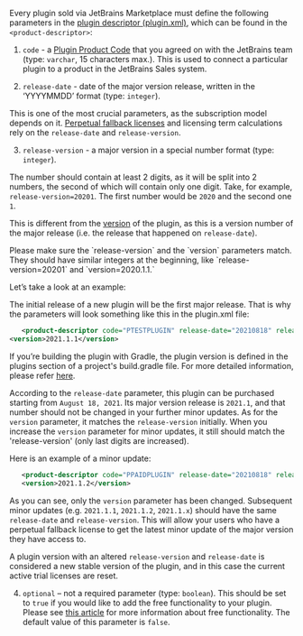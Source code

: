 [//]: # (title: How to add required parameters for paid plugins)

Every plugin sold via JetBrains Marketplace must define the following parameters in the [plugin descriptor (plugin.xml)](https://plugins.jetbrains.com/docs/intellij/plugin-configuration-file.html), which can be found in the `<product-descriptor>`:

1. `code` - a [Plugin Product Code](obtain-a-product-code-from-jetbrains.md) that you agreed on with the JetBrains team (type: `varchar`, 15 characters max.).
   This is used to connect a particular plugin to a product in the JetBrains Sales system.

2. `release-date` - date of the major version release, written in the ‘YYYYMMDD’ format (type: `integer`).

This is one of the most crucial parameters, as the subscription model depends on it. [Perpetual fallback licenses](https://sales.jetbrains.com/hc/en-gb/articles/207240845-What-is-perpetual-fallback-license-) and licensing term calculations rely on the `release-date` and `release-version`.

3. `release-version` - a major version in a special number format (type: `integer`). 

The number should contain at least 2 digits, as it will be split into 2 numbers, the second of which will contain only one digit. Take, for example, `release-version=20201`. The first number would be `2020` and the second one `1`.  

This is different from the [version](notes-on-the-paid-plugins-versioning.md) of the plugin, as this is a version number of the major release (i.e. the release that happened on `release-date`). 

<note>
<p>Please make sure the `release-version` and the `version` parameters match. They should have similar integers at the beginning, like `release-version=20201`  and `version=2020.1.1.`</p>
</note>

Let’s take a look at an example:

The initial release of a new plugin will be the first major release. That is why the parameters will look something like this in the plugin.xml file:


 ```xml
    <product-descriptor code="PTESTPLUGIN" release-date="20210818" release-version="20211"/>
<version>2021.1.1</version>
   ```

<note><p>If you’re building the plugin with Gradle, the plugin version is defined in the plugins section of a project's build.gradle file. For more detailed information, please refer <a href="https://plugins.jetbrains.com/docs/intellij/gradle-guide.html#controlling-downloads-by-the-gradle-plugin">here</a>.</p></note>

According to the `release-date` parameter, this plugin can be purchased starting from `August 18, 2021`. Its major version release is `2021.1`, and that number should not be changed in your further minor updates. As for the `version` parameter, it matches the `release-version` initially. When you increase the `version` parameter for minor updates, it still should match the 'release-version' (only last digits are increased).

Here is an example of a minor update: 

 ```xml
    <product-descriptor code="PPAIDPLUGIN" release-date="20210818" release-version="20211"/>
    <version>2021.1.2</version>
```


As you can see, only the `version` parameter has been changed. Subsequent minor updates (e.g. `2021.1.1`, `2021.1.2`, `2021.1.x`) should have the same `release-date` and `release-version`. This will allow your users who have a perpetual fallback license to get the latest minor update of the major version they have access to. 

<tip><p>A plugin version with an altered `release-version` and `release-date` is considered a new stable version of the plugin, and in this case the current active trial licenses are reset.</p></tip>

4. `optional` – not a required parameter (type: `boolean`). This should be set to `true` if you would like to add the free functionality to your plugin. Please see [this article](free-functionality.md) for more information about free functionality. The default value of this parameter is `false`.
